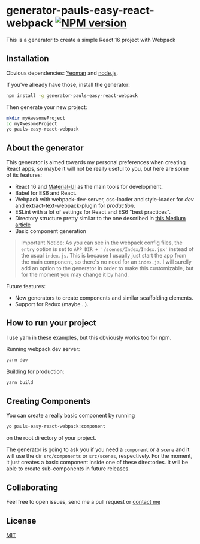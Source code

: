 # generator-pauls-easy-react-webpack [![NPM version][npm-image]][npm-url]

This is a generator to create a simple React 16 project with Webpack

## Installation

Obvious dependencies: [Yeoman](http://yeoman.io) and [node.js](https://nodejs.org/).

If you've already have those, install the generator:

```bash
npm install -g generator-pauls-easy-react-webpack
```

Then generate your new project:

```bash
mkdir myAwesomeProject
cd myAwesomeProject
yo pauls-easy-react-webpack
```

## About the generator

This generator is aimed towards my personal preferences when creating React apps, so maybe it will not be really useful to you, but here are some of its features:

- React 16 and [Material-UI](http://www.material-ui.com) as the main tools for development.
- Babel for ES6 and React.
- Webpack with webpack-dev-server, css-loader and style-loader for _dev_ and extract-text-webpack-plugin for _production_.
- ESLint with a lot of settings for React and ES6 "best practices".
- Directory structure pretty similar to the one described in [this Medium article](https://medium.com/@alexmngn/how-to-better-organize-your-react-applications-2fd3ea1920f1)
- Basic component generation

>Important Notice: As you can see in the webpack config files, the `entry` option is set to `APP_DIR + '/scenes/Index/Index.jsx'` instead of the usual `index.js`. This is because I usually just start the app from the main component, so there's no need for an `index.js`. I will surelly add an option to the generator in order to make this customizable, but for the moment you may change it by hand.

Future features:

- New generators to create components and similar scaffolding elements.
- Support for Redux (maybe...).

## How to run your project

I use yarn in these examples, but this obviously works too for npm.

Running webpack dev server:

```bash
yarn dev
```

Building for production:

```bash
yarn build
```

## Creating Components

You can create a really basic component by running

```bash
yo pauls-easy-react-webpack:component
```

on the root directory of your project.

The generator is going to ask you if you need a `component` or a `scene` and it will use the dir `src/components` or `src/scenes`, respectively. For the moment, it just creates a basic component inside one of these directories. It will be able to create sub-components in future releases.

## Collaborating

Feel free to open issues, send me a pull request or [contact me](https://paulmdorr.me/contact)

## License

[MIT](https://opensource.org/licenses/MIT)

[npm-image]: https://badge.fury.io/js/generator-pauls-easy-react-webpack.svg
[npm-url]: https://npmjs.org/package/generator-pauls-easy-react-webpack
